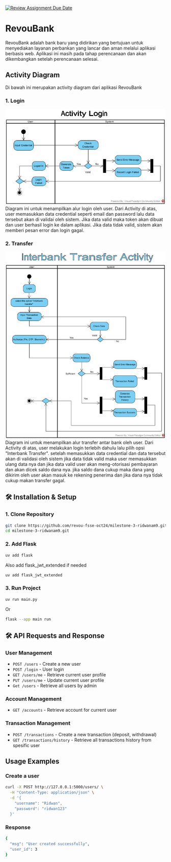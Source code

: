 [![Review Assignment Due Date](https://classroom.github.com/assets/deadline-readme-button-22041afd0340ce965d47ae6ef1cefeee28c7c493a6346c4f15d667ab976d596c.svg)](https://classroom.github.com/a/OEA-wQat)


# RevouBank
RevouBank adalah bank baru yang didirikan yang bertujuan untuk menyediakan layanan perbankan yang lancar dan aman melalui aplikasi berbasis web. Aplikasi ini masih pada tahap perencanaan dan akan dikembangkan setelah perencanaan selesai.

## Activity Diagram
Di bawah ini merupakan activity diagram dari aplikasi RevouBank

### 1. Login
![Transfer ](module6_loginactivity.jpg)
Diagram ini untuk menampilkan alur login oleh user. Dari Activity di atas, user memasukkan data credential seperti email dan password lalu data tersebut akan di validai oleh sistem. Jika data valid maka token akan dibuat dan user berhasil login ke dalam aplikasi. Jika data tidak valid, sistem akan memberi pesan error dan login gagal.

### 2. Transfer
![Transfer ](module6_transferactivity.jpg)
Diagram ini untuk menampilkan alur transfer antar bank oleh user. Dari Activity di atas, user melakukan login terlebih dahulu lalu pilih opsi "Interbank Transfer". setelah memasukkan data credential dan data tersebut akan di validasi oleh sistem jika data tidak valid maka user memasukkan ulang data nya dan jika data valid user akan meng-otorisasi pembayaran dan akan dicek saldo dana nya. jika saldo dana cukup maka dana yang dikirim oleh user akan masuk ke rekening penerima dan jika dana nya tidak cukup makan transfer gagal.


## 🛠 **Installation & Setup**

### **1. Clone Repository**

```sh
git clone https://github.com/revou-fsse-oct24/milestone-3-ridwanam9.git
cd milestone-3-ridwanam9.git
```

### **2. Add Flask**


```sh
uv add flask
```
Also add flask_jwt_extended if needed

```sh
uv add flask_jwt_extended
```

### **3. Run Project**

```sh
uv run main.py
```
Or

```sh
flask --app main run
```

## 🛠 **API Requests and Response**

### User Management
- `POST /users` - Create a new user
- `POST /login` - User login
- `GET /users/me` - Retrieve current user profile
- `PUT /users/me` - Update current user profile
- `Get /users` - Retrieve all users by admin

### Account Management
- `GET /accounts` - Retrieve account for current user


### Transaction Management
- `POST /transactions` - Create a new transaction (deposit, withdrawal)
- `GET /transactions/history` - Retrieve all transactions history from spesific user

## Usage Examples

### Create a user

```bash
curl -X POST http://127.0.0.1:5000/users/ \
  -H "Content-Type: application/json" \
  -d '{
    "username": "Ridwan",
    "password": "ridwan123"
  }'
```
### Response

```sh
{
  "msg": "User created successfully",
  "user_id": 3
}
```